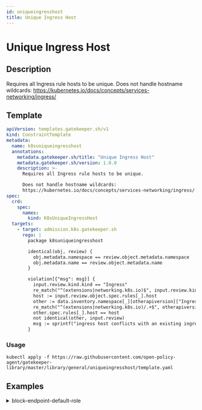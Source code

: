 ```yaml
---
id: uniqueingresshost
title: Unique Ingress Host
---
```


# Unique Ingress Host

## Description
Requires all Ingress rule hosts to be unique.
Does not handle hostname wildcards: https://kubernetes.io/docs/concepts/services-networking/ingress/

## Template
```yaml
apiVersion: templates.gatekeeper.sh/v1
kind: ConstraintTemplate
metadata:
  name: k8suniqueingresshost
  annotations:
    metadata.gatekeeper.sh/title: "Unique Ingress Host"
    metadata.gatekeeper.sh/version: 1.0.0
    description: >-
      Requires all Ingress rule hosts to be unique.

      Does not handle hostname wildcards:
      https://kubernetes.io/docs/concepts/services-networking/ingress/
spec:
  crd:
    spec:
      names:
        kind: K8sUniqueIngressHost
  targets:
    - target: admission.k8s.gatekeeper.sh
      rego: |
        package k8suniqueingresshost

        identical(obj, review) {
          obj.metadata.namespace == review.object.metadata.namespace
          obj.metadata.name == review.object.metadata.name
        }

        violation[{"msg": msg}] {
          input.review.kind.kind == "Ingress"
          re_match("^(extensions|networking.k8s.io)$", input.review.kind.group)
          host := input.review.object.spec.rules[_].host
          other := data.inventory.namespace[_][otherapiversion]["Ingress"][name]
          re_match("^(extensions|networking.k8s.io)/.+$", otherapiversion)
          other.spec.rules[_].host == host
          not identical(other, input.review)
          msg := sprintf("ingress host conflicts with an existing ingress <%v>", [host])
        }

```

### Usage
```shell
kubectl apply -f https://raw.githubusercontent.com/open-policy-agent/gatekeeper-library/master/library/general/uniqueingresshost/template.yaml
```
## Examples
<details>
<summary>block-endpoint-default-role</summary><blockquote>

<details>
<summary>constraint</summary>

```yaml
apiVersion: constraints.gatekeeper.sh/v1beta1
kind: K8sUniqueIngressHost
metadata:
  name: unique-ingress-host
spec:
  match:
    kinds:
      - apiGroups: ["extensions", "networking.k8s.io"]
        kinds: ["Ingress"]

```

Usage

```shell
kubectl apply -f https://raw.githubusercontent.com/open-policy-agent/gatekeeper-library/master/library/general/uniqueingresshost/samples/unique-ingress-host/constraint.yaml
```

</details>

<details>
<summary>example-allowed</summary>

```yaml
apiVersion: networking.k8s.io/v1
kind: Ingress
metadata:
  name: ingress-host-allowed
  namespace: default
spec:
  rules:
  - host: example-allowed-host.example.com
    http:
      paths:
      - pathType: Prefix
        path: "/"
        backend:
          service:
            name: nginx
            port:
              number: 80
  - host: example-allowed-host1.example.com
    http:
      paths:
      - pathType: Prefix
        path: "/"
        backend:
          service:
            name: nginx2
            port:
              number: 80

```

Usage

```shell
kubectl apply -f https://raw.githubusercontent.com/open-policy-agent/gatekeeper-library/master/library/general/uniqueingresshost/samples/unique-ingress-host/constraint.yaml
```

</details>
<details>
<summary>example-disallowed</summary>

```yaml
apiVersion: networking.k8s.io/v1
kind: Ingress
metadata:
  name: ingress-host-disallowed
  namespace: default
spec:
  rules:
  - host: example-host.example.com
    http:
      paths:
      - pathType: Prefix
        path: "/"
        backend:
          service:
            name: nginx
            port:
              number: 80

```

Usage

```shell
kubectl apply -f https://raw.githubusercontent.com/open-policy-agent/gatekeeper-library/master/library/general/uniqueingresshost/samples/unique-ingress-host/constraint.yaml
```

</details>
<details>
<summary>example-disallowed2</summary>

```yaml
apiVersion: networking.k8s.io/v1
kind: Ingress
metadata:
  name: ingress-host-disallowed2
  namespace: default
spec:
  rules:
  - host: example-host2.example.com
    http:
      paths:
      - pathType: Prefix
        path: "/"
        backend:
          service:
            name: nginx
            port:
              number: 80
  - host: example-host3.example.com
    http:
      paths:
      - pathType: Prefix
        path: "/"
        backend:
          service:
            name: nginx2
            port:
              number: 80

```

Usage

```shell
kubectl apply -f https://raw.githubusercontent.com/open-policy-agent/gatekeeper-library/master/library/general/uniqueingresshost/samples/unique-ingress-host/constraint.yaml
```

</details>


</blockquote></details>